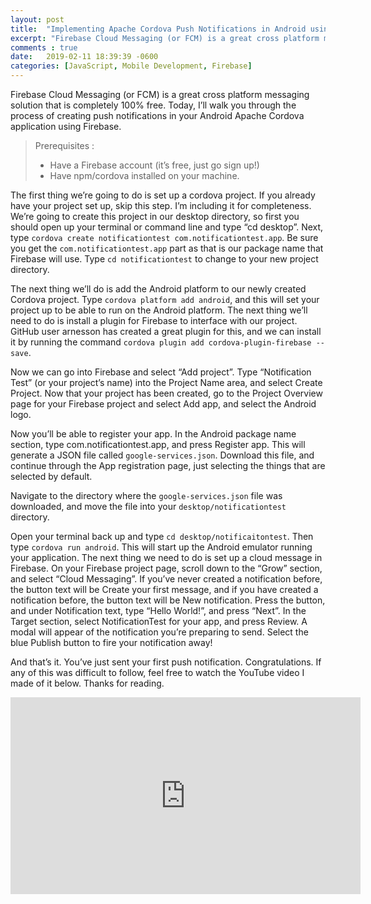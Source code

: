 ```yaml
---
layout: post
title:  "Implementing Apache Cordova Push Notifications in Android using Firebase"
excerpt: "Firebase Cloud Messaging (or FCM) is a great cross platform messaging solution that is completely 100% free. Today, I’ll walk you through the process of creating push notifications in your Android Apache Cordova application using Firebase."
comments : true
date:   2019-02-11 18:39:39 -0600
categories: [JavaScript, Mobile Development, Firebase]
---
```


Firebase Cloud Messaging (or FCM) is a great cross platform messaging solution that is completely 100% free. Today, I’ll walk you through the process of creating push notifications in your Android Apache Cordova application using Firebase.

> Prerequisites :
>
 > * Have a Firebase account (it’s free, just go sign up!)
 > * Have npm/cordova installed on your machine.

The first thing we’re going to do is set up a cordova project. If you already have your project set up, skip this step. I’m including it for completeness. We’re going to create this project in our desktop directory, so first you should open up your terminal or command line and type “cd desktop”. Next, type `cordova create notificationtest com.notificationtest.app`. Be sure you get the `com.notificationtest.app` part as that is our package name that Firebase will use. Type `cd notificationtest` to change to your new project directory.

The next thing we’ll do is add the Android platform to our newly created Cordova project. Type `cordova platform add android`, and this will set your project up to be able to run on the Android platform. The next thing we’ll need to do is install a plugin for Firebase to interface with our project. GitHub user arnesson has created a great plugin for this, and we can install it by running the command `cordova plugin add cordova-plugin-firebase --save`.

Now we can go into Firebase and select “Add project”. Type “Notification Test” (or your project’s name) into the Project Name area, and select Create Project. Now that your project has been created, go to the Project Overview page for your Firebase project and select Add app, and select the Android logo.

Now you’ll be able to register your app. In the Android package name section, type com.notificationtest.app, and press Register app. This will generate a JSON file called `google-services.json`. Download this file, and continue through the App registration page, just selecting the things that are selected by default.

Navigate to the directory where the `google-services.json` file was downloaded, and move the file into your `desktop/notificationtest` directory.

Open your terminal back up and type `cd desktop/notificaitontest`. Then type `cordova run android`. This will start up the Android emulator running your application. The next thing we need to do is set up a cloud message in Firebase. On your Firebase project page, scroll down to the “Grow” section, and select “Cloud Messaging”. If you’ve never created a notification before, the button text will be Create your first message, and if you have created a notification before, the button text will be New notification. Press the button, and under Notification text, type “Hello World!”, and press “Next”. In the Target section, select NotificationTest for your app, and press Review. A modal will appear of the notification you’re preparing to send. Select the blue Publish button to fire your notification away!

And that’s it. You’ve just sent your first push notification. Congratulations. If any of this was difficult to follow, feel free to watch the YouTube video I made of it below. Thanks for reading.

<iframe width="560" height="315" src="https://www.youtube.com/embed/tx09AElYnzE" frameborder="0" allow="accelerometer; autoplay; encrypted-media; gyroscope; picture-in-picture" allowfullscreen></iframe>